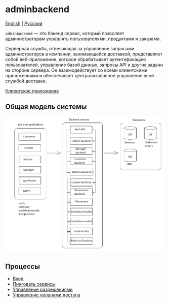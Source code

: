 # adminbackend

[English](adminbackend.md) | [Русский](adminbackend.ru.md)

`adminbackend` — это бэкенд сервис, который позволяет администраторам управлять пользователями, продуктами и заказами.

Серверная служба, отвечающая за управление запросами администраторов в компании, занимающейся доставкой, представляет собой веб-приложение, которое обрабатывает аутентификацию пользователей, управление базой данных, запросы API и другие задачи на стороне сервера.
Он взаимодействует со всеми клиентскими приложениями и обеспечивает централизованное управление всей службой доставки.

[Клиентское приложение](../frontend/adminclient.ru.md)

## Общая модель системы 

![system_overall](../img/system_overall.png)

## Процессы 

- [Вход](../processes/auth/signin.ru.md)
- [Пинговать сервисы](../processes/admin/pingservices.ru.md)
- [Управление разрешениями](../processes/admin/managepermissions.md)
- [Управление уровнями доступа](../processes/admin/manageaccesslevels.md)
